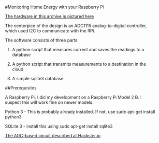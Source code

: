 #Monitoring Home Energy with your Raspberry Pi

[The hardware in this archive is pictured here](https://photos.app.goo.gl/bTXtFVekzwhzKs923)

The centerpice of the design is an ADC1115 analog-to-digital controller, which used I2C to communicate with the RPi.

The software consists of three parts

1. A python script that measures current and saves the readings to a database

2. A python script that transmits measurements to a destination in the cloud

3. A simple sqlite3 database

##Prerequisites

A Raspberry Pi.  I did my development on a Raspberry Pi Model 2 B. I suspect this will work fine on newer models.

Python 3 - This is probably already installed.  If not, use sudo apt-get install python3 

SQLite 3 - Install this using sudo apt-get install sqlite3 

[The ADC-based circuit described at Hackster.io](https://www.hackster.io/michael-nigbor/homeenergy-pi-cecfdf)